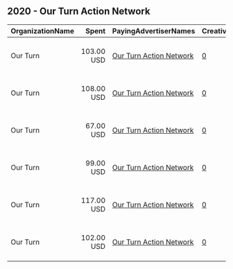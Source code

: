 ## 2020 - Our Turn Action Network 
|OrganizationName|Spent|PayingAdvertiserNames|CreativeUrls|Impressions|Genders|AgeBrackets|CountryCodes|BillingAddresses|CandidateBallotInformation|
|:---|---:|:---|:---|---:|:---|:---|:---|:---|:---|
|Our Turn|103.00 USD|[Our Turn Action Network](2020/Our_Turn_Action_Network.md)|[0](https://www.snap.com/political-ads/asset/5a26db09d324f78f2dc194eb5433d80609c83d578fed4aadf36a154374891e94?mediaType=mp4)|51,977||18-49|united states|"116 Nassau Street - Suite 519,New York,10038,US"||
|Our Turn|108.00 USD|[Our Turn Action Network](2020/Our_Turn_Action_Network.md)|[0](https://www.snap.com/political-ads/asset/6ab43ecbde7fc4b8202bfdfa9d36b76cd7742375f479b05db10f6e0470654cc5?mediaType=mp4)|54,157||18-49|united states|"116 Nassau Street - Suite 519,New York,10038,US"||
|Our Turn|67.00 USD|[Our Turn Action Network](2020/Our_Turn_Action_Network.md)|[0](https://www.snap.com/political-ads/asset/3e8535b4ef2e8125de7c6d31906db9be4b544b98a12f66fda7ac517c0b7889f5?mediaType=mp4)|34,031||18-49|united states|"116 Nassau Street - Suite 519,New York,10038,US"||
|Our Turn|99.00 USD|[Our Turn Action Network](2020/Our_Turn_Action_Network.md)|[0](https://www.snap.com/political-ads/asset/1efb1e1f4b966554c7da8e78b5d811de0def30b6422e7a9988ee2fb17a0a4caa?mediaType=mp4)|49,932||18-49|united states|"116 Nassau Street - Suite 519,New York,10038,US"||
|Our Turn|117.00 USD|[Our Turn Action Network](2020/Our_Turn_Action_Network.md)|[0](https://www.snap.com/political-ads/asset/c43fe79a4adba112e52d9fabf5dc9fd0497fe932d14db2ac6e89d52a31770622?mediaType=mp4)|58,585||18-49|united states|"116 Nassau Street - Suite 519,New York,10038,US"||
|Our Turn|102.00 USD|[Our Turn Action Network](2020/Our_Turn_Action_Network.md)|[0](https://www.snap.com/political-ads/asset/0510547f120c7fcfd114624c35322d4d21487a0e45eba0ed3c45130d14359850?mediaType=mp4)|51,494||18-49|united states|"116 Nassau Street - Suite 519,New York,10038,US"||
